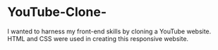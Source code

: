 # YouTube-Clone-
I wanted to harness my front-end skills by cloning a YouTube website. HTML and CSS were used in creating this responsive website.
